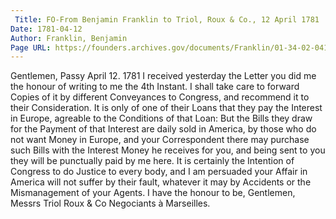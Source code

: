 ```yaml
---
 Title: FO-From Benjamin Franklin to Triol, Roux & Co., 12 April 1781
Date: 1781-04-12
Author: Franklin, Benjamin
Page URL: https://founders.archives.gov/documents/Franklin/01-34-02-0419
---
```


Gentlemen,
Passy April 12. 1781
I received yesterday the Letter you did me the honour of writing to me the 4th Instant. I shall take care to forward Copies of it by different Conveyances to Congress, and recommend it to their Consideration. It is only of one of their Loans that they pay the Interest in Europe, agreable to the Conditions of that Loan: But the Bills they draw for the Payment of that Interest are daily sold in America, by those who do not want Money in Europe, and your Correspondent there may purchase such Bills with the Interest Money he receives for you, and being sent to you they will be punctually paid by me here. It is certainly the Intention of Congress to do Justice to every body, and I am persuaded your Affair in America will not suffer by their fault, whatever it may by Accidents or the Mismanagement of your Agents. I have the honour to be, Gentlemen,
Messrs Triol Roux & Co Negociants à Marseilles.

